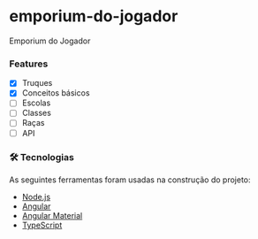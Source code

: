 # emporium-do-jogador
Emporium do Jogador

### Features

- [x] Truques
- [x] Conceitos básicos
- [ ] Escolas
- [ ] Classes
- [ ] Raças
- [ ] API

### 🛠 Tecnologias

As seguintes ferramentas foram usadas na construção do projeto:

- [Node.js](https://nodejs.org/)
- [Angular](https://angular.io/)
- [Angular Material](https://material.angular.io/)
- [TypeScript](https://www.typescriptlang.org/)
